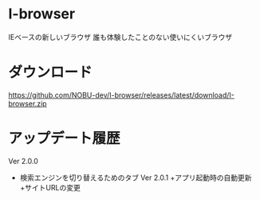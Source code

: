 # I-browser

IEベースの新しいブラウザ
誰も体験したことのない使いにくいブラウザ

# ダウンロード
https://github.com/NOBU-dev/I-browser/releases/latest/download/I-browser.zip

# アップデート履歴
Ver 2.0.0
 + 検索エンジンを切り替えるためのタブ
Ver 2.0.1
 +アプリ起動時の自動更新
 +サイトURLの変更
